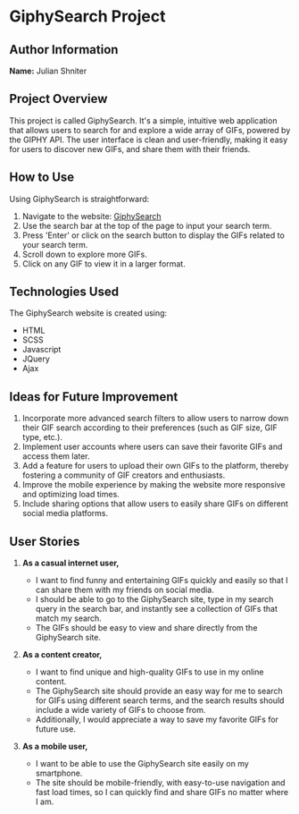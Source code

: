 # GiphySearch Project

## Author Information

**Name:** Julian Shniter

## Project Overview

This project is called GiphySearch. It's a simple, intuitive web application that allows users to search for and explore a wide array of GIFs, powered by the GIPHY API. The user interface is clean and user-friendly, making it easy for users to discover new GIFs, and share them with their friends.

## How to Use

Using GiphySearch is straightforward:

1. Navigate to the website: [GiphySearch](https://smallrussian.github.io/giphysearch.github.io/#)
2. Use the search bar at the top of the page to input your search term.
3. Press 'Enter' or click on the search button to display the GIFs related to your search term.
4. Scroll down to explore more GIFs.
5. Click on any GIF to view it in a larger format.

## Technologies Used

The GiphySearch website is created using:

- HTML
- SCSS
- Javascript
- JQuery
- Ajax

## Ideas for Future Improvement

1. Incorporate more advanced search filters to allow users to narrow down their GIF search according to their preferences (such as GIF size, GIF type, etc.).
2. Implement user accounts where users can save their favorite GIFs and access them later.
3. Add a feature for users to upload their own GIFs to the platform, thereby fostering a community of GIF creators and enthusiasts.
4. Improve the mobile experience by making the website more responsive and optimizing load times.
5. Include sharing options that allow users to easily share GIFs on different social media platforms.

## User Stories

1. **As a casual internet user,**
   - I want to find funny and entertaining GIFs quickly and easily so that I can share them with my friends on social media.
   - I should be able to go to the GiphySearch site, type in my search query in the search bar, and instantly see a collection of GIFs that match my search.
   - The GIFs should be easy to view and share directly from the GiphySearch site.

2. **As a content creator,**
   - I want to find unique and high-quality GIFs to use in my online content.
   - The GiphySearch site should provide an easy way for me to search for GIFs using different search terms, and the search results should include a wide variety of GIFs to choose from.
   - Additionally, I would appreciate a way to save my favorite GIFs for future use.

3. **As a mobile user,**
   - I want to be able to use the GiphySearch site easily on my smartphone.
   - The site should be mobile-friendly, with easy-to-use navigation and fast load times, so I can quickly find and share GIFs no matter where I am.
